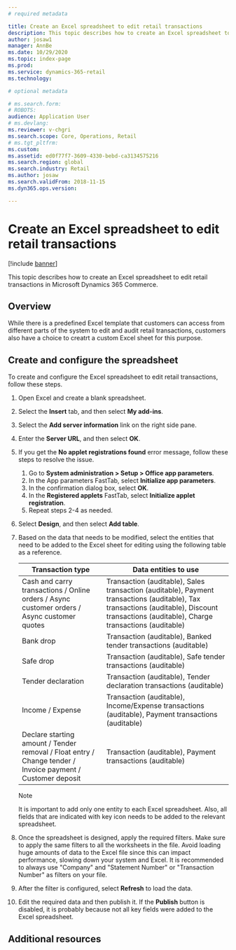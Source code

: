 ```yaml
---
# required metadata

title: Create an Excel spreadsheet to edit retail transactions
description: This topic describes how to create an Excel spreadsheet to edit retail transactions in Microsoft Dynamics 365 Commerce.
author: josaw1
manager: AnnBe
ms.date: 10/29/2020
ms.topic: index-page
ms.prod: 
ms.service: dynamics-365-retail
ms.technology: 

# optional metadata

# ms.search.form: 
# ROBOTS: 
audience: Application User
# ms.devlang: 
ms.reviewer: v-chgri
ms.search.scope: Core, Operations, Retail
# ms.tgt_pltfrm: 
ms.custom: 
ms.assetid: ed0f77f7-3609-4330-bebd-ca3134575216
ms.search.region: global
ms.search.industry: Retail
ms.author: josaw
ms.search.validFrom: 2018-11-15
ms.dyn365.ops.version: 

---
```

# Create an Excel spreadsheet to edit retail transactions

[!include [banner](../includes/banner.md)]

This topic describes how to create an Excel spreadsheet to edit retail transactions in Microsoft Dynamics 365 Commerce.

## Overview

While there is a predefined Excel template that customers can access from different parts of the system to edit and audit retail transactions, customers also have a choice to creatrt a custom Excel sheet for this purpose.

## Create and configure the spreadsheet

To create and configure the Excel spreadsheet to edit retail transactions, follow these steps.

1. Open Excel and create a blank spreadsheet.
1. Select the **Insert** tab, and then select **My add-ins**.
1. Select the **Add server information** link on the right side pane. 
1. Enter the **Server URL**, and then select **OK**.
1. If you get the **No applet registrations found** error message, follow these steps to resolve the issue.
    1. Go to **System administration > Setup > Office app parameters**.
    1. In the App parameters FastTab, select **Initialize app parameters**.
    1. In the confirmation dialog box, select **OK**.
    1. In the **Registered applets** FastTab, select **Initialize applet registration**.
    1. Repeat steps 2-4 as needed.   
1. Select **Design**, and then select **Add table**.
1. Based on the data that needs to be modified, select the entities that need to be added to the Excel sheet for editing using the following table as a reference.
    
    | Transaction type | Data entities to use|
    |------------------|---------------------|
    | Cash and carry transactions / Online orders / Async customer orders / Async customer quotes | Transaction (auditable), Sales transaction (auditable), Payment transactions (auditable), Tax transactions (auditable), Discount transactions (auditable), Charge transactions (auditable) |
    | Bank drop | Transaction (auditable), Banked tender transactions (auditable) |
    | Safe drop |	Transaction (auditable), Safe tender transactions (auditable) |
    | Tender declaration | Transaction (auditable), Tender declaration transactions (auditable) |
    | Income / Expense | Transaction (auditable), Income/Expense transactions (auditable), Payment transactions (auditable) |
    | Declare starting amount / Tender removal / Float entry / Change tender / Invoice payment / Customer deposit | Transaction (auditable), Payment transactions (auditable) |

    > [!NOTE]
    > It is important to add only one entity to each Excel spreadsheet. Also, all fields that are indicated with key icon needs to be added to the relevant spreadsheet.

1. Once the spreadsheet is designed, apply the required filters. Make sure to apply the same filters to all the worksheets in the file. Avoid loading huge amounts of data to the Excel file since this can impact performance, slowing down your system and Excel. It is recommended to always use "Company" and "Statement Number" or "Transaction Number" as filters on your file.
1. After the filter is configured, select **Refresh** to load the data.
1. Edit the required data and then publish it. If the **Publish** button is disabled, it is probably because not all key fields were added to the Excel spreadsheet.

## Additional resources

[]()

[]()

[]()

[]()

